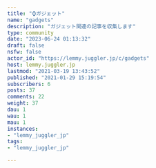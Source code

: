```yaml
---
title: "⌚ガジェット" 
name: "gadgets"
description: "ガジェット関連の記事を収集します"
type: community
date: "2023-06-24 01:13:32"
draft: false
nsfw: false
actor_id: "https://lemmy.juggler.jp/c/gadgets"
host: lemmy.juggler.jp
lastmod: "2021-03-19 13:43:52"
published: "2021-01-29 15:19:54"
subscribers: 6
posts: 37
comments: 22
weight: 37
dau: 1
wau: 1
mau: 1
instances:
- "lemmy_juggler_jp"
tags: 
- "lemmy_juggler_jp"

---
```

